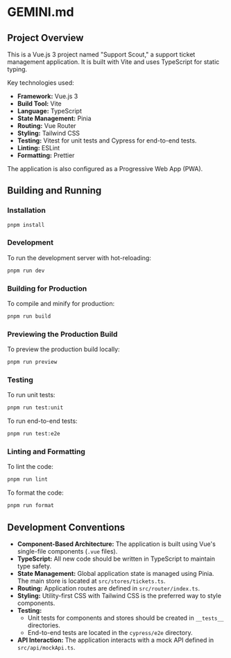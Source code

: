 # GEMINI.md

## Project Overview

This is a Vue.js 3 project named "Support Scout," a support ticket management application. It is built with Vite and uses TypeScript for static typing. 

Key technologies used:
- **Framework:** Vue.js 3
- **Build Tool:** Vite
- **Language:** TypeScript
- **State Management:** Pinia
- **Routing:** Vue Router
- **Styling:** Tailwind CSS
- **Testing:** Vitest for unit tests and Cypress for end-to-end tests.
- **Linting:** ESLint
- **Formatting:** Prettier

The application is also configured as a Progressive Web App (PWA).

## Building and Running

### Installation

```sh
pnpm install
```

### Development

To run the development server with hot-reloading:

```sh
pnpm run dev
```

### Building for Production

To compile and minify for production:

```sh
pnpm run build
```

### Previewing the Production Build

To preview the production build locally:

```sh
pnpm run preview
```

### Testing

To run unit tests:

```sh
pnpm run test:unit
```

To run end-to-end tests:

```sh
pnpm run test:e2e
```

### Linting and Formatting

To lint the code:

```sh
pnpm run lint
```

To format the code:

```sh
pnpm run format
```

## Development Conventions

- **Component-Based Architecture:** The application is built using Vue's single-file components (`.vue` files).
- **TypeScript:** All new code should be written in TypeScript to maintain type safety.
- **State Management:** Global application state is managed using Pinia. The main store is located at `src/stores/tickets.ts`.
- **Routing:** Application routes are defined in `src/router/index.ts`.
- **Styling:** Utility-first CSS with Tailwind CSS is the preferred way to style components.
- **Testing:** 
  - Unit tests for components and stores should be created in `__tests__` directories.
  - End-to-end tests are located in the `cypress/e2e` directory.
- **API Interaction:** The application interacts with a mock API defined in `src/api/mockApi.ts`.
